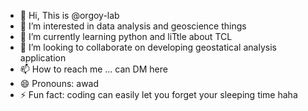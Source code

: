 - 👋 Hi, This is @orgoy-lab
- 👀 I’m interested in data analysis and geoscience things
- 🌱 I’m currently learning python and liTtle about TCL
- 💞️ I’m looking to collaborate on developing geostatical analysis application 
- 📫 How to reach me ... can DM here
- 😄 Pronouns: awad
- ⚡ Fun fact: coding can easily let you forget your sleeping time haha

<!---
orgoy-lab/orgoy-lab is a ✨ special ✨ repository because its `README.md` (this file) appears on your GitHub profile.
You can click the Preview link to take a look at your changes.
--->
